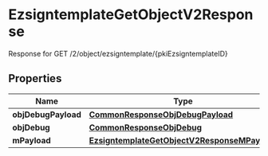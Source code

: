 

# EzsigntemplateGetObjectV2Response

Response for GET /2/object/ezsigntemplate/{pkiEzsigntemplateID}

## Properties

| Name | Type | Description | Notes |
|------------ | ------------- | ------------- | -------------|
|**objDebugPayload** | [**CommonResponseObjDebugPayload**](CommonResponseObjDebugPayload.md) |  |  |
|**objDebug** | [**CommonResponseObjDebug**](CommonResponseObjDebug.md) |  |  [optional] |
|**mPayload** | [**EzsigntemplateGetObjectV2ResponseMPayload**](EzsigntemplateGetObjectV2ResponseMPayload.md) |  |  |



